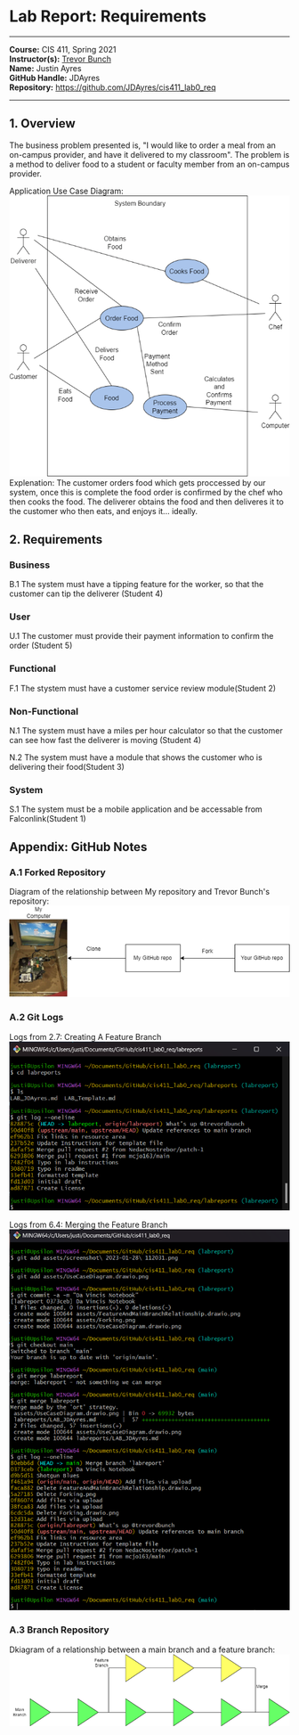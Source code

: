 # Lab Report: Requirements
___
**Course:** CIS 411, Spring 2021  
**Instructor(s):** [Trevor Bunch](https://github.com/trevordbunch)  
**Name:** Justin Ayres  
**GitHub Handle:** JDAyres   
**Repository:** https://github.com/JDAyres/cis411_lab0_req 
___

## 1. Overview
The business problem presented is, "I would like to order a meal from an on-campus provider, and have it delivered to my classroom". The problem is a method to deliver food to a student or faculty member from an on-campus provider.


Application Use Case Diagram:  
![Use Case](../assets/UseCaseDiagram.drawio.png)
Explenation:
The customer orders food which gets proccessed by our system, once this is complete the food order is confirmed by the chef who then cooks the food. The deliverer obtains the food and then deliveres it to the customer who then eats, and enjoys it... ideally.                   

## 2. Requirements
### Business 
B.1 The system must have a tipping feature for the worker, so that the customer can tip the deliverer (Student 4)
### User
U.1 The customer must provide their payment information to confirm the order (Student 5)
### Functional
F.1 The stystem must have a customer service review module(Student 2)

### Non-Functional
N.1 The system must have a miles per hour calculator so that the customer can see how fast the deliverer is moving (Student 4)

N.2 The system must have a module that shows the customer who is delivering their food(Student 3)
### System
S.1 The system must be a mobile application and be accessable from Falconlink(Student 1)




## Appendix: GitHub Notes

### A.1 Forked Repository
Diagram of the relationship between My repository and Trevor Bunch's repository:
![Diagram](/assets/Forking.png)

### A.2 Git Logs
Logs from 2.7: Creating A Feature Branch
![Logs](../assets/Screenshot%202023-01-28%20112031.png)

Logs from 6.4: Merging the Feature Branch
![Logs](../assets/MergingLogs.png)

### A.3 Branch Repository
Dkiagram of a relationship between a main branch and a feature branch:
![Diagram](/assets/FeatureAndMainBranchRelationship.drawio.png)
